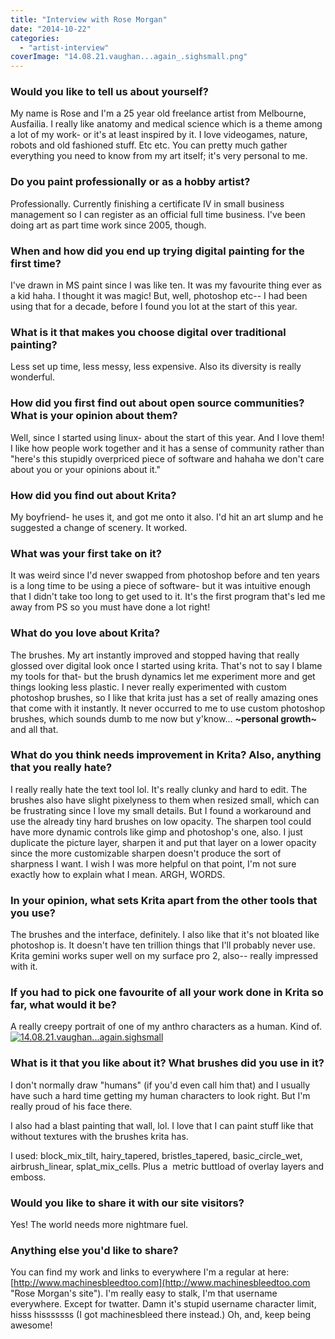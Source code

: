 ```yaml
---
title: "Interview with Rose Morgan"
date: "2014-10-22"
categories: 
  - "artist-interview"
coverImage: "14.08.21.vaughan...again_.sighsmall.png"
---
```


### Would you like to tell us about yourself?

My name is Rose and I'm a 25 year old freelance artist from Melbourne, Ausfailia. I really like anatomy and medical science which is a theme among a lot of my work- or it's at least inspired by it. I love videogames, nature, robots and old fashioned stuff. Etc etc. You can pretty much gather everything you need to know from my art itself; it's very personal to me.

### Do you paint professionally or as a hobby artist?

Professionally. Currently finishing a certificate IV in small business management so I can register as an official full time business. I've been doing art as part time work since 2005, though.

### When and how did you end up trying digital painting for the first time?

I've drawn in MS paint since I was like ten. It was my favourite thing ever as a kid haha. I thought it was magic! But, well, photoshop etc-- I had been using that for a decade, before I found you lot at the start of this year.

### What is it that makes you choose digital over traditional painting?

Less set up time, less messy, less expensive. Also its diversity is really wonderful.

### How did you first find out about open source communities? What is your opinion about them?

Well, since I started using linux- about the start of this year. And I love them! I like how people work together and it has a sense of community rather than "here's this stupidly overpriced piece of software and hahaha we don't care about you or your opinions about it."

### How did you find out about Krita?

My boyfriend- he uses it, and got me onto it also. I'd hit an art slump and he suggested a change of scenery. It worked.

### What was your first take on it?

It was weird since I'd never swapped from photoshop before and ten years is a long time to be using a piece of software- but it was intuitive enough that I didn't take too long to get used to it. It's the first program that's led me away from PS so you must have done a lot right!

### What do you love about Krita?

The brushes. My art instantly improved and stopped having that really glossed over digital look once I started using krita. That's not to say I blame my tools for that- but the brush dynamics let me experiment more and get things looking less plastic. I never really experimented with custom photoshop brushes, so I like that krita just has a set of really amazing ones that come with it instantly. It never occurred to me to use custom photoshop brushes, which sounds dumb to me now but y'know... **~personal growth~** and all that.

### What do you think needs improvement in Krita? Also, anything that you really hate?

I really really hate the text tool lol. It's really clunky and hard to edit. The brushes also have slight pixelyness to them when resized small, which can be frustrating since I love my small details. But I found a workaround and use the already tiny hard brushes on low opacity. The sharpen tool could have more dynamic controls like gimp and photoshop's one, also. I just duplicate the picture layer, sharpen it and put that layer on a lower opacity since the more customizable sharpen doesn't produce the sort of sharpness I want. I wish I was more helpful on that point, I'm not sure exactly how to explain what I mean. ARGH, WORDS.

### In your opinion, what sets Krita apart from the other tools that you use?

The brushes and the interface, definitely. I also like that it's not bloated like photoshop is. It doesn't have ten trillion things that I'll probably never use. Krita gemini works super well on my surface pro 2, also-- really impressed with it.

### If you had to pick one favourite of all your work done in Krita so far, what would it be?

A really creepy portrait of one of my anthro characters as a human. Kind of. [![14.08.21.vaughan...again.sighsmall](/images/posts/2014/14.08.21.vaughan...again_.sighsmall.png)](/images/posts/2014/14.08.21.vaughan...again_.sighsmall.png)

### What is it that you like about it? What brushes did you use in it?

I don't normally draw "humans" (if you'd even call him that) and I usually have such a hard time getting my human characters to look right. But I'm really proud of his face there.

I also had a blast painting that wall, lol. I love that I can paint stuff like that without textures with the brushes krita has.

I used: block_mix_tilt, hairy_tapered, bristles_tapered, basic_circle_wet, airbrush_linear, splat_mix_cells. Plus a  metric buttload of overlay layers and emboss.

### Would you like to share it with our site visitors?

Yes! The world needs more nightmare fuel.

### Anything else you'd like to share?

You can find my work and links to everywhere I'm a regular at here: [http://www.machinesbleedtoo.com](http://www.machinesbleedtoo.com "Rose Morgan's site"). I'm really easy to stalk, I'm that username everywhere. Except for twatter. Damn it's stupid username character limit, hisss hisssssss (I got machinesbleed there instead.) Oh, and, keep being awesome!
